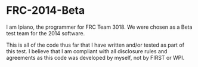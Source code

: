 FRC-2014-Beta
=============

I am Ipiano, the programmer for FRC Team 3018. We were chosen as a Beta test team for the 2014 software. 

This is all of the code thus far that I have written and/or tested as part of this test. I believe that I am compliant with
all disclosure rules and agreements as this code was developed by myself, not by FIRST or WPI.
